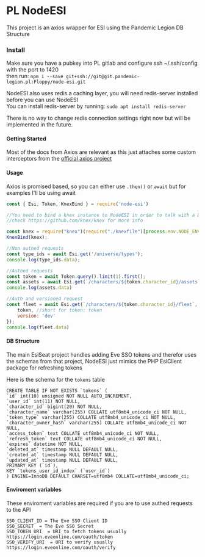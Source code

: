 # PL NodeESI

This project is an axios wrapper for ESI using the Pandemic Legion DB Structure

### Install

Make sure you have a pubkey into PL gitlab and configure ssh ~/.ssh/config with the port to 1420  
then run: ```npm i --save git+ssh://git@git.pandemic-legion.pl:Floppy/node-esi.git```

NodeESI also uses redis a caching layer, you will need redis-server installed before you can use NodeESI  
You can install redis-server by running: ```sudo apt install redis-server```

There is no way to change redis connection settings right now but will be implemented in the future.

#### Getting Started

Most of the docs from Axios are relevant as this just attaches some custom interceptors from the [official axios project](https://github.com/axios/axios)


#### Usage

Axios is promised based, so you can either use `.then()` or `await` but for examples I'll be using await

```javascript
const { Esi, Token, KnexBind } = require('node-esi')

//You need to bind a knex instance to NodeESI in order to talk with a DB
//check https://github.com/knex/knex for more info

const knex = require("knex")(require("./knexfile")[process.env.NODE_ENV]);
KnexBind(knex);

//Non authed requests
const type_ids = await Esi.get('/universe/types');
console.log(type_ids.data);

//Authed requests
const token = await Token.query().limit(1).first();
const assets = await Esi.get(`/characters/${token.character_id}/assets`, { token: token })
console.log(assets.data)

//Auth and versioned request
const fleet = await Esi.get(`/characters/${token.character_id}/fleet`, { 
    token, //short for token: token
    version: 'dev'
});
console.log(fleet.data)

```

#### DB Structure

The main EsiSeat project handles adding Eve SSO tokens and therefor uses the schemas from that project, NodeESI just mimics the PHP EsiClient package for refreshing tokens

Here is the schema for the `tokens` table

    CREATE TABLE IF NOT EXISTS `tokens` (
    `id` int(10) unsigned NOT NULL AUTO_INCREMENT,
    `user_id` int(11) NOT NULL,
    `character_id` bigint(20) NOT NULL,
    `character_name` varchar(255) COLLATE utf8mb4_unicode_ci NOT NULL,
    `token_type` varchar(255) COLLATE utf8mb4_unicode_ci NOT NULL,
    `character_owner_hash` varchar(255) COLLATE utf8mb4_unicode_ci NOT NULL,
    `access_token` text COLLATE utf8mb4_unicode_ci NOT NULL,
    `refresh_token` text COLLATE utf8mb4_unicode_ci NOT NULL,
    `expires` datetime NOT NULL,
    `deleted_at` timestamp NULL DEFAULT NULL,
    `created_at` timestamp NULL DEFAULT NULL,
    `updated_at` timestamp NULL DEFAULT NULL,
    PRIMARY KEY (`id`),
    KEY `tokens_user_id_index` (`user_id`)
    ) ENGINE=InnoDB DEFAULT CHARSET=utf8mb4 COLLATE=utf8mb4_unicode_ci;

#### Enviroment variables

These enviroment variables are required if you are to use authed requests to the API

    SSO_CLIENT_ID = The Eve SSO Client ID
    SSO_SECRET  = The Eve SSO Secret
    SSO_TOKEN_URI  = URI to fetch tokens usually https://login.eveonline.com/oauth/token
    SSO_VERIFY_URI  = URI to verify usually https://login.eveonline.com/oauth/verify
